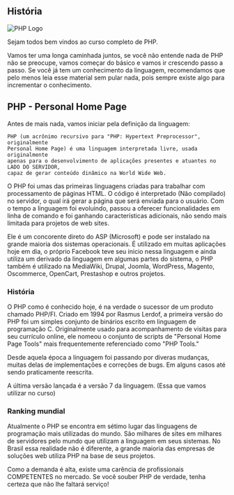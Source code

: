 ## História

![PHP Logo](imagens/logo-php.jpg)

Sejam todos bem vindos ao curso completo de PHP. 

Vamos ter uma longa caminhada juntos, se você não entende nada de PHP não se preocupe, vamos começar do básico e vamos ir crescendo passo a passo. Se você já tem um conhecimento da linguagem, recomendamos que pelo menos leia esse material sem pular nada, pois sempre existe algo para incrementar o conhecimento.

## PHP - Personal Home Page

Antes de mais nada, vamos iniciar pela definição da linguagem:

```
PHP (um acrônimo recursivo para "PHP: Hypertext Preprocessor", originalmente 
Personal Home Page) é uma linguagem interpretada livre, usada originalmente 
apenas para o desenvolvimento de aplicações presentes e atuantes no LADO DO SERVIDOR, 
capaz de gerar conteúdo dinâmico na World Wide Web.
```

O PHP foi umas das primeiras linguagens criadas para trabalhar com processamento de páginas HTML. O código é interpretado (Não compilado) no servidor, o qual irá gerar a página que será enviada para o usuário. Com o tempo a linguagem foi evoluindo, passou a oferecer funcionalidades em linha de comando e foi ganhando características adicionais, não sendo mais limitada para projetos de web sites.

Ele é um concorente direto do ASP (Microsoft) e pode ser instalado na grande maioria dos sistemas operacionais. É utilizado em muitas aplicações hoje em dia, o próprio Facebook teve seu inicio nessa linguagem e ainda utiliza um derivado da linguagem em algumas partes do sistema, o PHP também é utilizado na MediaWiki, Drupal, Joomla, WordPress, Magento, Oscommerce, OpenCart, Prestashop e outros projetos.

### História

O PHP como é conhecido hoje, é na verdade o sucessor de um produto chamado PHP/FI. Criado em 1994 por Rasmus Lerdof, a primeira versão do PHP foi um simples conjunto de binários escrito em linguagem de programação C. Originalmente usado para acompanhamento de visitas para seu currículo online, ele nomeou o conjunto de scripts de "Personal Home Page Tools" mais frequentemente referenciado como "PHP Tools."

Desde aquela época a linguagem foi passando por diveras mudanças, muitas delas de implementações e correções de bugs. Em alguns casos até sendo praticamente reescrita.  

A última versão lançada é a versão 7 da linguagem. (Essa que vamos utilizar no curso)

### Ranking mundial

Atualmente o PHP se encontra em sétimo lugar das linguagens de programação mais utilizadas do mundo. São milhares de sites em milhares de servidores pelo mundo que utilizam a linguagem em seus sistemas. No Brasil essa realidade não é diferente, a grande maioria das empresas de soluções web utiliza PHP na base de seus projetos.

Como a demanda é alta, existe uma carência de profissionais COMPETENTES no mercado. Se você souber PHP de verdade, tenha certeza que não lhe faltará serviço! 

